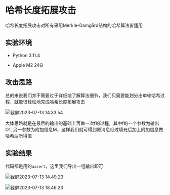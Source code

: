 # 哈希长度拓展攻击

哈希长度拓展攻击对所有采用Merkle-Damgård结构的哈希算法皆适用

## 实验环境

+ Python 3.11.4

+ Apple M2 24G

## 攻击思路

总的来说我们并不需要过于详细地了解算法细节，我们只需要能划分出单轮哈希过程，就能很轻松地完成哈希长度拓展攻击

![截屏2023-07-13 14.33.54](https://oyrd-1313391192.cos.ap-nanjing.myqcloud.com/images/%E6%88%AA%E5%B1%8F2023-07-13%2014.33.54.png)

大体思路就是在最后的输出的基础上再做一次f的过程，其中f的一个参数为输出O1, 另一参数为附加信息M，这样我们就可得到原消息经过填充后加上附加信息做哈希后所得值

## 实验结果

代码都是用的`assert`，这里我们导出一组输出即可

![截屏2023-07-13 14.49.23](https://oyrd-1313391192.cos.ap-nanjing.myqcloud.com/images/%E6%88%AA%E5%B1%8F2023-07-13%2014.49.23.png)

![截屏2023-07-13 18.46.23](https://oyrd-1313391192.cos.ap-nanjing.myqcloud.com/images/%E6%88%AA%E5%B1%8F2023-07-13%2018.46.23.png)

